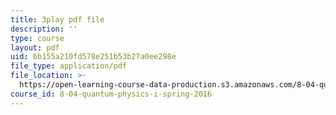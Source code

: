 ```yaml
---
title: 3play pdf file
description: ''
type: course
layout: pdf
uid: 6b155a210fd578e251b53b27a0ee298e
file_type: application/pdf
file_location: >-
  https://open-learning-course-data-production.s3.amazonaws.com/8-04-quantum-physics-i-spring-2016/6b155a210fd578e251b53b27a0ee298e_37-GdFJGSXs.pdf
course_id: 8-04-quantum-physics-i-spring-2016
---
```

